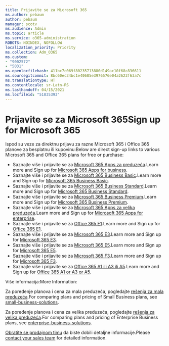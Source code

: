 ```yaml
---
title: Prijavite se za Microsoft 365
ms.author: pebaum
author: pebaum
manager: scotv
ms.audience: Admin
ms.topic: article
ms.service: o365-administration
ROBOTS: NOINDEX, NOFOLLOW
localization_priority: Priority
ms.collection: Adm_O365
ms.custom:
- "9002572"
- "5031"
ms.openlocfilehash: 411bc7c069f80235713880d149ac10f68c836611
ms.sourcegitcommit: 8bc60ec34bc1e40685e3976576e04a2623f63a7c
ms.translationtype: HT
ms.contentlocale: sr-Latn-RS
ms.lasthandoff: 04/15/2021
ms.locfileid: "51835393"
---
```

# <a name="sign-up-for-microsoft-365"></a><span data-ttu-id="00f25-102">Prijavite se za Microsoft 365</span><span class="sxs-lookup"><span data-stu-id="00f25-102">Sign up for Microsoft 365</span></span>

<span data-ttu-id="00f25-103">Ispod su veze za direktnu prijavu za razne Microsoft 365 i Office 365 planove za besplatnu ili kupovinu:</span><span class="sxs-lookup"><span data-stu-id="00f25-103">Below are direct sign-up links to various Microsoft 365 and Office 365 plans for free or purchase:</span></span>

- <span data-ttu-id="00f25-104">Saznajte više i prijavite se za [Microsoft 365 Apps za preduzeća](https://products.office.com/business/office-365-business?activetab=pivot%3aoverviewtab).</span><span class="sxs-lookup"><span data-stu-id="00f25-104">Learn more and Sign up for [Microsoft 365 Apps for business](https://products.office.com/business/office-365-business?activetab=pivot%3aoverviewtab).</span></span>
- <span data-ttu-id="00f25-105">Saznajte više i prijavite se za [Microsoft 365 Business Basic](https://products.office.com/business/office-365-business-essentials?activetab=pivot%3aoverviewtab).</span><span class="sxs-lookup"><span data-stu-id="00f25-105">Learn more and Sign up for [Microsoft 365 Business Basic](https://products.office.com/business/office-365-business-essentials?activetab=pivot%3aoverviewtab).</span></span>
- <span data-ttu-id="00f25-106">Saznajte više i prijavite se za [Microsoft 365 Business Standard](https://products.office.com/business/office-365-business-premium?activetab=pivot%3aoverviewtab).</span><span class="sxs-lookup"><span data-stu-id="00f25-106">Learn more and Sign up for [Microsoft 365 Business Standard](https://products.office.com/business/office-365-business-premium?activetab=pivot%3aoverviewtab).</span></span>
- <span data-ttu-id="00f25-107">Saznajte više i prijavite se za [Microsoft 365 Business Premium](https://www.microsoft.com/microsoft-365/business/microsoft-365-business?activetab=pivot%3aoverviewtab).</span><span class="sxs-lookup"><span data-stu-id="00f25-107">Learn more and Sign up for [Microsoft 365 Business Premium](https://www.microsoft.com/microsoft-365/business/microsoft-365-business?activetab=pivot%3aoverviewtab).</span></span>
- <span data-ttu-id="00f25-108">Saznajte više i prijavite se za [Microsoft 365 Apps za velika preduzeća](https://products.office.com/business/office-365-proplus-product?activetab=pivot%3aoverviewtab).</span><span class="sxs-lookup"><span data-stu-id="00f25-108">Learn more and Sign up for [Microsoft 365 Apps for enterprise](https://products.office.com/business/office-365-proplus-product?activetab=pivot%3aoverviewtab).</span></span>
- <span data-ttu-id="00f25-109">Saznajte više i prijavite se za [Office 365 E1](https://www.microsoft.com/microsoft-365/business/office-365-enterprise-e1-business-software?activetab=pivot:overviewtab).</span><span class="sxs-lookup"><span data-stu-id="00f25-109">Learn more and Sign up for [Office 365 E1](https://www.microsoft.com/microsoft-365/business/office-365-enterprise-e1-business-software?activetab=pivot:overviewtab).</span></span>
- <span data-ttu-id="00f25-110">Saznajte više i prijavite se za [Microsoft 365 E3](https://www.microsoft.com/microsoft-365/enterprise-e3-business-software).</span><span class="sxs-lookup"><span data-stu-id="00f25-110">Learn more and Sign up for [Microsoft 365 E3](https://www.microsoft.com/microsoft-365/enterprise-e3-business-software).</span></span>
- <span data-ttu-id="00f25-111">Saznajte više i prijavite se za [Microsoft 365 E5](https://www.microsoft.com/microsoft-365/enterprise-e5-business-software?activetab=pivot%3aoverviewtab).</span><span class="sxs-lookup"><span data-stu-id="00f25-111">Learn more and Sign up for [Microsoft 365 E5](https://www.microsoft.com/microsoft-365/enterprise-e5-business-software?activetab=pivot%3aoverviewtab).</span></span>
- <span data-ttu-id="00f25-112">Saznajte više i prijavite se za [Microsoft 365 F3](https://www.microsoft.com/microsoft-365/microsoft-365-enterprise-f3?activetab=pivot%3aoverviewtab).</span><span class="sxs-lookup"><span data-stu-id="00f25-112">Learn more and Sign up for [Microsoft 365 F3](https://www.microsoft.com/microsoft-365/microsoft-365-enterprise-f3?activetab=pivot%3aoverviewtab).</span></span>
- <span data-ttu-id="00f25-113">Saznajte više i prijavite se za [Office 365 A1 ili A3 ili A5](https://www.microsoft.com/microsoft-365/academic/compare-office-365-education-plans?activetab=tab:primaryr1).</span><span class="sxs-lookup"><span data-stu-id="00f25-113">Learn more and Sign up for [Office 365 A1 or A3 or A5](https://www.microsoft.com/microsoft-365/academic/compare-office-365-education-plans?activetab=tab:primaryr1).</span></span>

<span data-ttu-id="00f25-114">Više informacija:</span><span class="sxs-lookup"><span data-stu-id="00f25-114">More Information:</span></span>

<span data-ttu-id="00f25-115">Za poređenje planova i cena za mala preduzeća, pogledajte [rešenja za mala preduzeća](https://products.office.com/business/small-business-solutions#office-ContentAreaHeadingTemplate-1cuvapm).</span><span class="sxs-lookup"><span data-stu-id="00f25-115">For comparing plans and pricing of Small Business plans, see [small-business-solutions](https://products.office.com/business/small-business-solutions#office-ContentAreaHeadingTemplate-1cuvapm).</span></span>

<span data-ttu-id="00f25-116">Za poređenje planova i cena za velika preduzeća, pogledajte [rešenja za velika preduzeća](https://www.microsoft.com/microsoft-365/business/compare-more-office-365-for-business-plans).</span><span class="sxs-lookup"><span data-stu-id="00f25-116">For comparing plans and pricing of Enterprise Business plans, see [enterprise-business-solutions](https://www.microsoft.com/microsoft-365/business/compare-more-office-365-for-business-plans).</span></span>

<span data-ttu-id="00f25-117">[Obratite se prodajnom timu](https://go.microsoft.com/fwlink/?linkid=2127718) da biste dobili detaljne informacije.</span><span class="sxs-lookup"><span data-stu-id="00f25-117">Please [contact your sales team](https://go.microsoft.com/fwlink/?linkid=2127718) for detailed information.</span></span>
